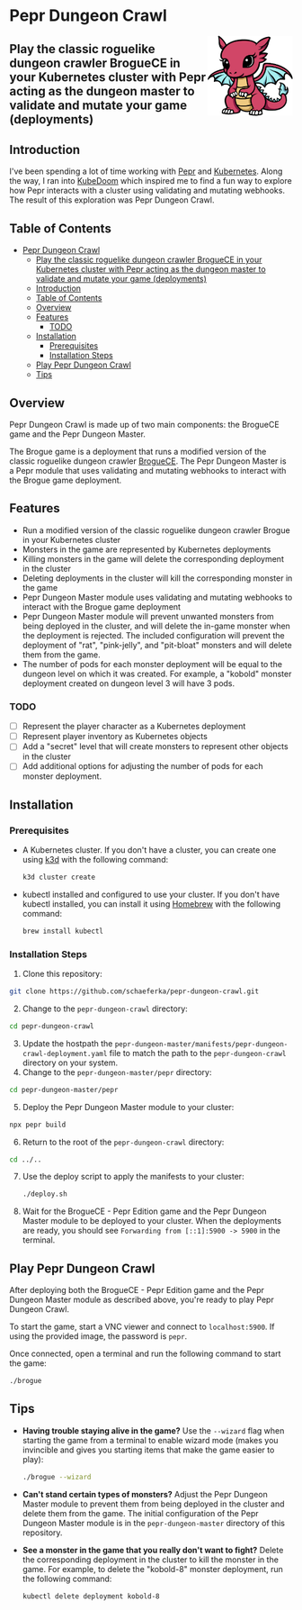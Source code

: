 # Pepr Dungeon Crawl

<img align="right" width="30%" src="_images/pepr.png" />

## Play the classic roguelike dungeon crawler BrogueCE in your Kubernetes cluster with Pepr acting as the dungeon master to validate and mutate your game (deployments)

## Introduction

I've been spending a lot of time working with [Pepr](https://github.com/defenseunicorns/pepr) and [Kubernetes](https://kubernetes.io). Along the way, I ran into [KubeDoom](https://github.com/storax/kubedoom) which inspired me to find a fun way to explore how Pepr interacts with a cluster using validating and mutating webhooks. The result of this exploration was Pepr Dungeon Crawl.

## Table of Contents

- [Pepr Dungeon Crawl](#pepr-dungeon-crawl)
  - [Play the classic roguelike dungeon crawler BrogueCE in your Kubernetes cluster with Pepr acting as the dungeon master to validate and mutate your game (deployments)](#play-the-classic-roguelike-dungeon-crawler-broguece-in-your-kubernetes-cluster-with-pepr-acting-as-the-dungeon-master-to-validate-and-mutate-your-game-deployments)
  - [Introduction](#introduction)
  - [Table of Contents](#table-of-contents)
  - [Overview](#overview)
  - [Features](#features)
    - [TODO](#todo)
  - [Installation](#installation)
    - [Prerequisites](#prerequisites)
    - [Installation Steps](#installation-steps)
  - [Play Pepr Dungeon Crawl](#play-pepr-dungeon-crawl)
  - [Tips](#tips)

## Overview

Pepr Dungeon Crawl is made up of two main components: the BrogueCE game and the Pepr Dungeon Master.

The Brogue game is a deployment that runs a modified version of the classic roguelike dungeon crawler [BrogueCE](https://github.com/tmewett/BrogueCE). The Pepr Dungeon Master is a Pepr module that uses validating and mutating webhooks to interact with the Brogue game deployment.

## Features

- Run a modified version of the classic roguelike dungeon crawler Brogue in your Kubernetes cluster
- Monsters in the game are represented by Kubernetes deployments
- Killing monsters in the game will delete the corresponding deployment in the cluster
- Deleting deployments in the cluster will kill the corresponding monster in the game
- Pepr Dungeon Master module uses validating and mutating webhooks to interact with the Brogue game deployment
- Pepr Dungeon Master module will prevent unwanted monsters from being deployed in the cluster, and will delete the in-game monster when the deployment is rejected. The included configuration will prevent the deployment of "rat", "pink-jelly", and "pit-bloat" monsters  and will delete them from the game.
- The number of pods for each monster deployment will be equal to the dungeon level on which it was created. For example, a "kobold" monster deployment created on dungeon level 3 will have 3 pods.

### TODO

- [ ] Represent the player character as a Kubernetes deployment
- [ ] Represent player inventory as Kubernetes objects
- [ ] Add a "secret" level that will create monsters to represent other objects in the cluster
- [ ] Add additional options for adjusting the number of pods for each monster deployment.

## Installation

### Prerequisites

- A Kubernetes cluster. If you don't have a cluster, you can create one using [k3d](https://k3d.io) with the following command:

  ```bash
  k3d cluster create
  ```

- kubectl installed and configured to use your cluster. If you don't have kubectl installed, you can install it using [Homebrew](https://brew.sh) with the following command:

  ```bash
  brew install kubectl
  ```

### Installation Steps

1. Clone this repository:

  ```bash
  git clone https://github.com/schaeferka/pepr-dungeon-crawl.git
  ```

2. Change to the `pepr-dungeon-crawl` directory:

  ```bash
  cd pepr-dungeon-crawl
  ```

3. Update the hostpath the `pepr-dungeon-master/manifests/pepr-dungeon-crawl-deployment.yaml` file to match the path to the `pepr-dungeon-crawl` directory on your system.
4. Change to the `pepr-dungeon-master/pepr` directory:

  ```bash
  cd pepr-dungeon-master/pepr
  ```
5. Deploy the Pepr Dungeon Master module to your cluster:

  ```bash
  npx pepr build
  ```
6. Return to the root of the `pepr-dungeon-crawl` directory:

  ```bash
  cd ../..
  ```
7. Use the deploy script to apply the manifests to your cluster:

    ```bash
    ./deploy.sh
    ```

8. Wait for the BrogueCE - Pepr Edition game and the Pepr Dungeon Master module to be deployed to your cluster. When the deployments are ready, you should see `Forwarding from [::1]:5900 -> 5900` in the terminal.

## Play Pepr Dungeon Crawl

After deploying both the BrogueCE - Pepr Edition game and the Pepr Dungeon Master module as described above, you're ready to play Pepr Dungeon Crawl.

To start the game, start a VNC viewer and connect to `localhost:5900`. If using the provided image, the password is `pepr`.

Once connected, open a terminal and run the following command to start the game:

```bash
./brogue
```

## Tips

- **Having trouble staying alive in the game?** Use the `--wizard` flag when starting the game from a terminal to enable wizard mode (makes you invincible and gives you starting items that make the game easier to play):

  ```bash
  ./brogue --wizard
  ```

- **Can't stand certain types of monsters?** Adjust the Pepr Dungeon Master module to prevent them from being deployed in the cluster and delete them from the game. The initial configuration of the Pepr Dungeon Master module is in the `pepr-dungeon-master` directory of this repository.

- **See a monster in the game that you really don't want to fight?** Delete the corresponding deployment in the cluster to kill the monster in the game. For example, to delete the "kobold-8" monster deployment, run the following command:

  ```bash
  kubectl delete deployment kobold-8
  ```
